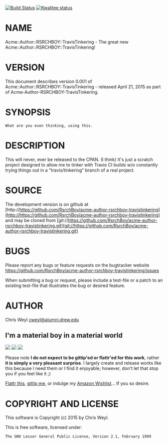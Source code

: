[![Build Status](https://travis-ci.org/RsrchBoy/acme-author-rsrchboy-travistinkering.svg?branch=master)](https://travis-ci.org/RsrchBoy/acme-author-rsrchboy-travistinkering)
[![Kwalitee status](http://cpants.cpanauthors.org/dist/Acme-Author-RSRCHBOY-TravisTinkering.png)](http://cpants.charsbar.org/dist/overview/Acme-Author-RSRCHBOY-TravisTinkering)

# NAME

Acme::Author::RSRCHBOY::TravisTinkering - The great new Acme::Author::RSRCHBOY::TravisTinkering!

# VERSION

This document describes version 0.001 of Acme::Author::RSRCHBOY::TravisTinkering - released April 21, 2015 as part of Acme-Author-RSRCHBOY-TravisTinkering.

# SYNOPSIS

    What are you even thinking, using this.

# DESCRIPTION

This will never, ever be released to the CPAN.  (I think)  It's just a scratch
project designed to allow me to tinker with Travis CI builds w/o constantly
trying things out in a "travis/tinkering" branch of a real project.

# SOURCE

The development version is on github at [http://https://github.com/RsrchBoy/acme-author-rsrchboy-travistinkering](http://https://github.com/RsrchBoy/acme-author-rsrchboy-travistinkering)
and may be cloned from [git://https://github.com/RsrchBoy/acme-author-rsrchboy-travistinkering.git](git://https://github.com/RsrchBoy/acme-author-rsrchboy-travistinkering.git)

# BUGS

Please report any bugs or feature requests on the bugtracker website
https://github.com/RsrchBoy/acme-author-rsrchboy-travistinkering/issues

When submitting a bug or request, please include a test-file or a
patch to an existing test-file that illustrates the bug or desired
feature.

# AUTHOR

Chris Weyl <cweyl@alumni.drew.edu>

## I'm a material boy in a material world

<div>
    <a href="https://www.gittip.com/RsrchBoy/"><img src="https://raw.githubusercontent.com/gittip/www.gittip.com/master/www/assets/%25version/logo.png" /></a>
    <a href="http://bit.ly/rsrchboys-wishlist"><img src="http://wps.io/wp-content/uploads/2014/05/amazon_wishlist.resized.png" /></a>
    <a href="https://flattr.com/submit/auto?user_id=RsrchBoy&url=https%3A%2F%2Fgithub.com%2FRsrchBoy%2Facme-author-rsrchboy-travistinkering&title=RsrchBoy's%20CPAN%20Acme-Author-RSRCHBOY-TravisTinkering&tags=%22RsrchBoy's%20Acme-Author-RSRCHBOY-TravisTinkering%20in%20the%20CPAN%22"><img src="http://api.flattr.com/button/flattr-badge-large.png" /></a>
</div>

Please note **I do not expect to be gittip'ed or flattr'ed for this work**,
rather **it is simply a very pleasant surprise**. I largely create and release
works like this because I need them or I find it enjoyable; however, don't let
that stop you if you feel like it ;)

[Flattr this](https://flattr.com/submit/auto?user_id=RsrchBoy&url=https%3A%2F%2Fgithub.com%2FRsrchBoy%2Facme-author-rsrchboy-travistinkering&title=RsrchBoy&#x27;s%20CPAN%20Acme-Author-RSRCHBOY-TravisTinkering&tags=%22RsrchBoy&#x27;s%20Acme-Author-RSRCHBOY-TravisTinkering%20in%20the%20CPAN%22),
[gittip me](https://www.gittip.com/RsrchBoy/), or indulge my
[Amazon Wishlist](http://bit.ly/rsrchboys-wishlist)...  If you so desire.

# COPYRIGHT AND LICENSE

This software is Copyright (c) 2015 by Chris Weyl.

This is free software, licensed under:

    The GNU Lesser General Public License, Version 2.1, February 1999
